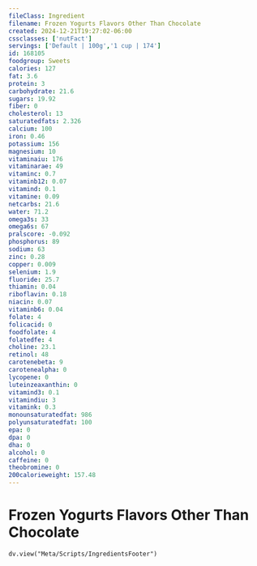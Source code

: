 ```yaml
---
fileClass: Ingredient
filename: Frozen Yogurts Flavors Other Than Chocolate
created: 2024-12-21T19:27:02-06:00
cssclasses: ['nutFact']
servings: ['Default | 100g','1 cup | 174']
id: 168105
foodgroup: Sweets
calories: 127
fat: 3.6
protein: 3
carbohydrate: 21.6
sugars: 19.92
fiber: 0
cholesterol: 13
saturatedfats: 2.326
calcium: 100
iron: 0.46
potassium: 156
magnesium: 10
vitaminaiu: 176
vitaminarae: 49
vitaminc: 0.7
vitaminb12: 0.07
vitamind: 0.1
vitamine: 0.09
netcarbs: 21.6
water: 71.2
omega3s: 33
omega6s: 67
pralscore: -0.092
phosphorus: 89
sodium: 63
zinc: 0.28
copper: 0.009
selenium: 1.9
fluoride: 25.7
thiamin: 0.04
riboflavin: 0.18
niacin: 0.07
vitaminb6: 0.04
folate: 4
folicacid: 0
foodfolate: 4
folatedfe: 4
choline: 23.1
retinol: 48
carotenebeta: 9
carotenealpha: 0
lycopene: 0
luteinzeaxanthin: 0
vitamind3: 0.1
vitamindiu: 3
vitamink: 0.3
monounsaturatedfat: 986
polyunsaturatedfat: 100
epa: 0
dpa: 0
dha: 0
alcohol: 0
caffeine: 0
theobromine: 0
200calorieweight: 157.48
---
```


# Frozen Yogurts Flavors Other Than Chocolate

```dataviewjs
dv.view("Meta/Scripts/IngredientsFooter")
```